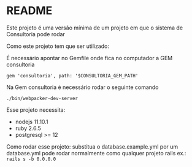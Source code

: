 # README

Este projeto é uma versão mínima de um projeto em que o sistema de Consultoria pode rodar

Como este projeto tem que ser utilizado:

É necessário apontar no Gemfile onde fica no computador a GEM consultoria
```
gem 'consultoria', path: '$CONSULTORIA_GEM_PATH'
```

Na Gem consultoria é necessário rodar o seguinte comando
```
./bin/webpacker-dev-server
```

Esse projeto necessita:
* nodejs 11.10.1
* ruby 2.6.5
* postgresql >= 12


Como rodar esse projeto:
 substitua o database.example.yml por um database.yml
 pode rodar normalmente como qualquer projeto rails ex.: `rails s -b 0.0.0.0`

